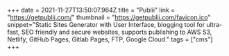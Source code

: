 +++
date = 2021-11-27T13:50:07.964Z
title = "Publii"
link = "https://getpublii.com/"
thumbnail = "https://getpublii.com/favicon.ico"
snippet="Static Sites Generator with User Interface, blogging tool for ultra-fast, SEO friendly and secure websites, supports publishing to AWS S3, Netlify, GitHub Pages, Gitlab Pages, FTP, Google Cloud."
tags = ["cms"]
+++
